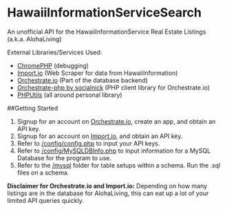 # HawaiiInformationServiceSearch
An unofficial API for the HawaiiInformationService Real Estate Listings (a.k.a. AlohaLiving)

External Libraries/Services Used:

- [ChromePHP](https://github.com/ccampbell/chromephp) (debugging)
- [Import.io](https://www.import.io) (Web Scraper for data from HawaiiInformation)
- [Orchestrate.io](https://orchestrate.io) (Part of the database backend)
- [Orchestrate-php by socialnick](https://github.com/SocalNick/orchestrate-php-client) (PHP client library for Orchestrate.io)
- [PHPUtils](https://github.com/gknova61/PHPUtils) (all around personal library)

##Getting Started
1. Signup for an account on [Orchestrate.io](https://orchestrate.io), create an app, and obtain an API key.
2. Signup for an account on [Import.io](https://www.import.io), and obtain an API key.
3. Refer to [/config/config.php](https://github.com/gknova61/HawaiiInformationServiceSearch/blob/master/config/config.php) to input your API keys.
4. Refer to [/config/MySQLDBInfo.php](https://github.com/gknova61/HawaiiInformationServiceSearch/blob/master/config/MySQLDBInfo.php) to input information for a MySQL Database for the program to use. 
5. Refer to the [/mysql](https://github.com/gknova61/HawaiiInformationServiceSearch/blob/master/mysql) folder for table setups within a schema. Run the .sql files on a schema.

**Disclaimer for Orchestrate.io and Import.io:** Depending on how many listings are in the database for AlohaLiving, this can eat up a lot of your limited API queries quickly.
